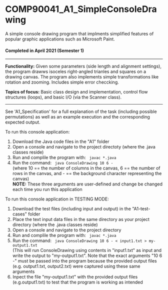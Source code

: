 # COMP90041_A1_SimpleConsoleDrawing
A simple console drawing program that implments simplified features of popular graphic applications such as Microsoft Paint.
<br>
<h4> Completed in April 2021 (Semester 1) </h4>
<hr>

<b>Functionality:</b>
Given some parameters (side length and alignment settings), the program drawws isoceles right-angled trianles and squares on a drawing canvas. The program also implements simple transformations like rotation and zooming. Includes simple error checcking.

<b>Topics of focus:</b>
Basic class design and implementation, control flow structures (loops), and basic I/O (via the Scanner class).
<hr>

See 'A1_Specification' for a full explanation of the task (including possible permutations) as well as an example execution and the corresponding expected output.

To run this console application:
<ol>
  <li> Download the Java code files in the "A1" folder </li>
  <li> Open a console and navigate to the project directoty (where the .java classes reside) </li>
  <li> Run and complile the program with: <code> javac *.java </code> </li>
  <li> Run the command: <code> java ConsoleDrawing 10 6 - </code> <br> 
  (where 10 == the number of columns in the canvas, 6 == the number of rows in the canvas, and - == the background character representing the canvas) <br>
  <b>NOTE:</b> These three arguments are user-defined and change be changed each time you run this application
  </li>
</ol>

To run this console application in TESTING MODE:
<ol>
  <li> Download the test files (including input and output) in the "A1-test-cases" folder </li>
  <li> Place the text input data files in the same directory as your project directory (where the .java classes reside) </li>
  <li> Open a console and navigate to the project directory </li>
  <li> Run and complile the program with: <code> javac *.java </code> </li>
  <li> Run the command: <code> java ConsoleDrawing 10 6 - < input1.txt > my-output1.txt </code> <br> 
  (This will run ConsoleDrawing using contents in "input1.txt" as input and write the output to "my-output1.txt". Note that the exact arguments "10 6 -" must be   passed into the program because the provided output files (e.g. output1.txt, output2.txt) were captured using these same arguments </li>
   <li> Inpect the file "my-output1.txt" with the provided output files (e.g.output1.txt) to test that the program is working as intended </li>
</ol>
